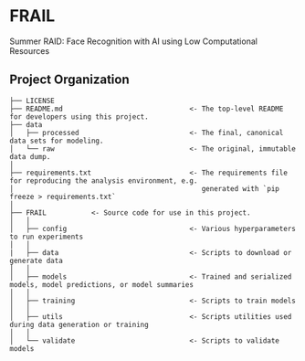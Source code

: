 FRAIL
==============================

Summer RAID: Face Recognition with AI using Low Computational Resources

Project Organization
------------

    ├── LICENSE
    ├── README.md                               <- The top-level README for developers using this project.
    ├── data
    │   ├── processed                           <- The final, canonical data sets for modeling.
    │   └── raw                                 <- The original, immutable data dump.
    │
    ├── requirements.txt                        <- The requirements file for reproducing the analysis environment, e.g.
    │                                              generated with `pip freeze > requirements.txt`
    │
    ├── FRAIL           <- Source code for use in this project.
    │   │
    │   ├── config                              <- Various hyperparameters to run experiments
    │   │
    |   ├── data                                <- Scripts to download or generate data
    │   │
    │   ├── models                              <- Trained and serialized models, model predictions, or model summaries 
    │   │
    │   ├── training                            <- Scripts to train models
    │   │
    │   ├── utils                               <- Scripts utilities used during data generation or training
    │   │
    │   └── validate                            <- Scripts to validate models
